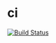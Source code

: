 # ci
[![Build Status](https://travis-ci.org/wulinlw/ci.svg?branch=master)](https://travis-ci.org/wulinlw/ci)
